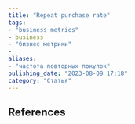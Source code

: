 ```yaml
---
title: "Repeat purchase rate"
tags:
- "business metrics"
- business
- "бизнес метрики"
- 
aliases:
- "частота повторных покупок"
pulishing_date: "2023-08-09 17:18"
category: "Статья"
---
```


## References
